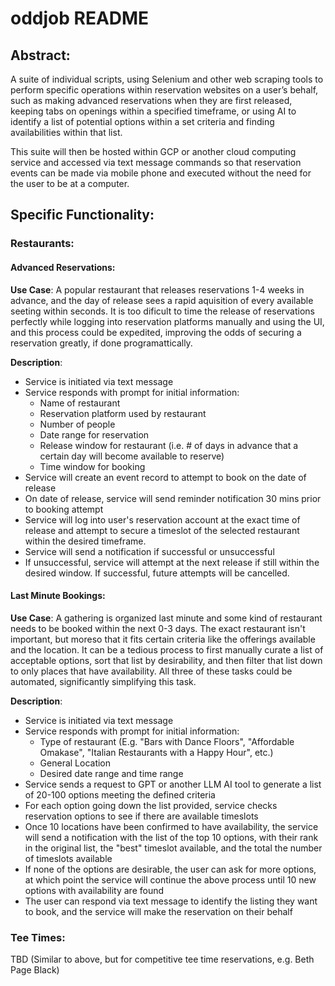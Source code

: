 # oddjob README

## Abstract:
A suite of individual scripts, using Selenium and other web scraping tools to perform specific operations within reservation websites on a user’s behalf, such as making advanced reservations when they are first released, keeping tabs on openings within a specified timeframe, or using AI to identify a list of potential options within a set criteria and finding availabilities within that list. 

This suite will then be hosted within GCP or another cloud computing service and accessed via text message commands so that reservation events can be made via mobile phone and executed without the need for the user to be at a computer.

## Specific Functionality:
### Restaurants:
#### Advanced Reservations:
**Use Case**: A popular restaurant that releases reservations 1-4 weeks in advance, and the day of release sees a rapid aquisition of every available seeting within seconds. It is too dificult to time the release of reservations perfectly while logging into reservation platforms manually and using the UI, and this process could be expedited, improving the odds of securing a reservation greatly, if done programattically.

**Description**: 
- Service is initiated via text message
- Service responds with prompt for initial information:
  - Name of restaurant
  - Reservation platform used by restaurant
  - Number of people
  - Date range for reservation
  - Release window for restaurant (i.e. # of days in advance that a certain day will become available to reserve)
  - Time window for booking
- Service will create an event record to attempt to book on the date of release
- On date of release, service will send reminder notification 30 mins prior to booking attempt
- Service will log into user's reservation account at the exact time of release and attempt to secure a timeslot of the selected restaurant within the desired timeframe.
- Service will send a notification if successful or unsuccessful
- If unsuccessful, service will attempt at the next release if still within the desired window. If successful, future attempts will be cancelled.
 
#### Last Minute Bookings:
**Use Case**: A gathering is organized last minute and some kind of restaurant needs to be booked within the next 0-3 days. The exact restaurant isn't important, but moreso that it fits certain criteria like the offerings available and the location. It can be a tedious process to first manually curate a list of acceptable options, sort that list by desirability, and then filter that list down to only places that have availability. All three of these tasks could be automated, significantly simplifying this task.

**Description**: 
- Service is initiated via text message
- Service responds with prompt for initial information:
  - Type of restaurant (E.g. "Bars with Dance Floors",  "Affordable Omakase", "Italian Restaurants with a Happy Hour", etc.)
  - General Location
  - Desired date range and time range
- Service sends a request to GPT or another LLM AI tool to generate a list of 20-100 options meeting the defined criteria
- For each option going down the list provided, service checks reservation options to see if there are available timeslots
- Once 10 locations have been confirmed to have availability, the service will send a notification with the list of the top 10 options, with their rank in the original list, the "best" timeslot available, and the total the number of timeslots available
- If none of the options are desirable, the user can ask for more options, at which point the service will continue the above process until 10 new options with availability are found
- The user can respond via text message to identify the listing they want to book, and the service will make the reservation on their behalf

### Tee Times:
TBD (Similar to above, but for competitive tee time reservations, e.g. Beth Page Black)

